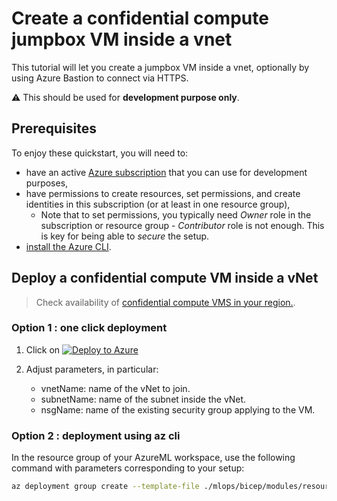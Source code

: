 # Create a confidential compute jumpbox VM inside a vnet

This tutorial will let you create a jumpbox VM inside a vnet, optionally by using Azure Bastion to connect via HTTPS.

:warning: This should be used for **development purpose only**.

## Prerequisites

To enjoy these quickstart, you will need to:
- have an active [Azure subscription](https://azure.microsoft.com) that you can use for development purposes,
- have permissions to create resources, set permissions, and create identities in this subscription (or at least in one resource group),
  - Note that to set permissions, you typically need _Owner_ role in the subscription or resource group - _Contributor_ role is not enough. This is key for being able to _secure_ the setup.
- [install the Azure CLI](https://learn.microsoft.com/en-us/cli/azure/install-azure-cli).

## Deploy a confidential compute VM inside a vNet

> Check availability of [confidential compute VMS in your region.](https://azure.microsoft.com/en-us/explore/global-infrastructure/products-by-region/?products=virtual-machines&regions=all).

### Option 1 : one click deployment

1. Click on [![Deploy to Azure](https://aka.ms/deploytoazurebutton)](https://portal.azure.com/#create/Microsoft.Template/uri/https%3A%2F%2Fraw.githubusercontent.com%2FAzure-Samples%2Fazure-ml-federated-learning%2Fmain%2Fmlops%2Farm%2Fjumpbox_cc.json)

2. Adjust parameters, in particular:

    - vnetName: name of the vNet to join.
    - subnetName: name of the subnet inside the vNet.
    - nsgName: name of the existing security group applying to the VM.

### Option 2 : deployment using az cli

In the resource group of your AzureML workspace, use the following command with parameters corresponding to your setup:

```bash
az deployment group create --template-file ./mlops/bicep/modules/resources/jumpbox_cc.bicep --resource-group <resource group name> --parameters vnetName="..." subnetName="..." nsgName="..." jumpboxOs="linux"
```
